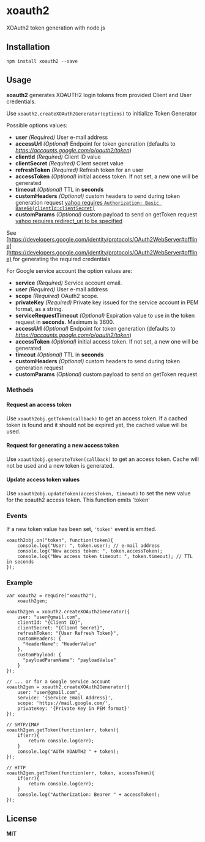 xoauth2
=======

XOAuth2 token generation with node.js

## Installation

    npm install xoauth2 --save

## Usage

**xoauth2** generates XOAUTH2 login tokens from provided Client and User credentials.

Use `xoauth2.createXOAuth2Generator(options)` to initialize Token Generator

Possible options values:

  * **user** _(Required)_ User e-mail address
  * **accessUrl** _(Optional)_ Endpoint for token generation (defaults to *https://accounts.google.com/o/oauth2/token*)
  * **clientId** _(Required)_ Client ID value
  * **clientSecret** _(Required)_ Client secret value
  * **refreshToken** _(Required)_ Refresh token for an user
  * **accessToken** _(Optional)_ initial access token. If not set, a new one will be generated
  * **timeout** _(Optional)_ TTL in **seconds**
  * **customHeaders** _(Optional)_ custom headers to send during token generation request [yahoo requires `Authorization: Basic Base64(clientId:clientSecret)` ](https://developer.yahoo.com/oauth2/guide/flows_authcode/#step-5-exchange-refresh-token-for-new-access-token)
  * **customParams** _(Optional)_ custom payload to send on getToken request [yahoo requires redirect_uri to be specified](https://developer.yahoo.com/oauth2/guide/flows_authcode/#step-5-exchange-refresh-token-for-new-access-token)

See [https://developers.google.com/identity/protocols/OAuth2WebServer#offline](https://developers.google.com/identity/protocols/OAuth2WebServer#offline) for generating the required credentials

For Google service account the option values are:

  * **service** _(Required)_ Service account email.
  * **user** _(Required)_ User e-mail address
  * **scope** _(Required)_ OAuth2 scope.
  * **privateKey** _(Required)_ Private key issued for the service account in PEM format, as a string.
  * **serviceRequestTimeout** _(Optional)_ Expiration value to use in the token request in **seconds**. Maximum is 3600.
  * **accessUrl** _(Optional)_ Endpoint for token generation (defaults to *https://accounts.google.com/o/oauth2/token*)
  * **accessToken** _(Optional)_ initial access token. If not set, a new one will be generated
  * **timeout** _(Optional)_ TTL in **seconds**
  * **customHeaders** _(Optional)_ custom headers to send during token generation request
  * **customParams** _(Optional)_ custom payload to send on getToken request

### Methods

#### Request an access token

Use `xoauth2obj.getToken(callback)` to get an access token. If a cached token is found and it should not be expired yet, the cached value will be used.

#### Request for generating a new access token

Use `xoauth2obj.generateToken(callback)` to get an access token. Cache will not be used and a new token is generated.

#### Update access token values

Use `xoauth2obj.updateToken(accessToken, timeout)` to set the new value for the xoauth2 access token. This function emits 'token'

### Events

If a new token value has been set, `'token'` event is emitted.

    xoauth2obj.on("token", function(token){
        console.log("User: ", token.user); // e-mail address
        console.log("New access token: ", token.accessToken);
        console.log("New access token timeout: ", token.timeout); // TTL in seconds
    });

### Example

    var xoauth2 = require("xoauth2"),
        xoauth2gen;

    xoauth2gen = xoauth2.createXOAuth2Generator({
        user: "user@gmail.com",
        clientId: "{Client ID}",
        clientSecret: "{Client Secret}",
        refreshToken: "{User Refresh Token}",
        customHeaders: {
          "HeaderName": "HeaderValue"
        },
        customPayload: {
          "payloadParamName": "payloadValue"
        }
    });

    // ... or for a Google service account
    xoauth2gen = xoauth2.createXOAuth2Generator({
        user: "user@gmail.com",
        service: '{Service Email Address}',
        scope: 'https://mail.google.com/',
        privateKey: '{Private Key in PEM format}'
    });

    // SMTP/IMAP
    xoauth2gen.getToken(function(err, token){
        if(err){
            return console.log(err);
        }
        console.log("AUTH XOAUTH2 " + token);
    });

    // HTTP
    xoauth2gen.getToken(function(err, token, accessToken){
        if(err){
            return console.log(err);
        }
        console.log("Authorization: Bearer " + accessToken);
    });

## License

**MIT**

